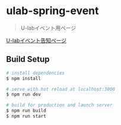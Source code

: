 # ulab-spring-event

> U-labイベント用ページ

[U-labイベント告知ページ](https://ulab-spring-event.firebaseapp.com/)

## Build Setup

```bash
# install dependencies
$ npm install

# serve with hot reload at localhost:3000
$ npm run dev

# build for production and launch server
$ npm run build
$ npm run start
```
